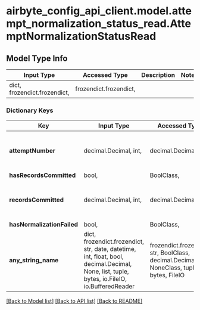 # airbyte_config_api_client.model.attempt_normalization_status_read.AttemptNormalizationStatusRead

## Model Type Info
Input Type | Accessed Type | Description | Notes
------------ | ------------- | ------------- | -------------
dict, frozendict.frozendict,  | frozendict.frozendict,  |  | 

### Dictionary Keys
Key | Input Type | Accessed Type | Description | Notes
------------ | ------------- | ------------- | ------------- | -------------
**attemptNumber** | decimal.Decimal, int,  | decimal.Decimal,  |  | [optional] value must be a 32 bit integer
**hasRecordsCommitted** | bool,  | BoolClass,  |  | [optional] 
**recordsCommitted** | decimal.Decimal, int,  | decimal.Decimal,  |  | [optional] value must be a 64 bit integer
**hasNormalizationFailed** | bool,  | BoolClass,  |  | [optional] 
**any_string_name** | dict, frozendict.frozendict, str, date, datetime, int, float, bool, decimal.Decimal, None, list, tuple, bytes, io.FileIO, io.BufferedReader | frozendict.frozendict, str, BoolClass, decimal.Decimal, NoneClass, tuple, bytes, FileIO | any string name can be used but the value must be the correct type | [optional]

[[Back to Model list]](../../README.md#documentation-for-models) [[Back to API list]](../../README.md#documentation-for-api-endpoints) [[Back to README]](../../README.md)

